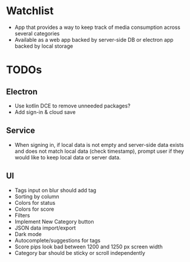 # Watchlist

* App that provides a way to keep track of media consumption across several categories
* Available as a web app backed by server-side DB or electron app backed by local storage

# TODOs

## Electron

* Use kotlin DCE to remove unneeded packages?
* Add sign-in & cloud save

## Service

* When signing in, if local data is not empty and server-side data exists and does not match local data (check 
timestamp), prompt user if they would like to keep local data or server data.

## UI

* Tags input on blur should add tag
* Sorting by column
* Colors for status
* Colors for score
* Filters
* Implement New Category button
* JSON data import/export
* Dark mode
* Autocomplete/suggestions for tags
* Score pips look bad between 1200 and 1250 px screen width
* Category bar should be sticky or scroll independently
